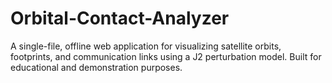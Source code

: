 # Orbital-Contact-Analyzer
A single-file, offline web application for visualizing satellite orbits, footprints, and communication links using a J2 perturbation model. Built for educational and demonstration purposes.
